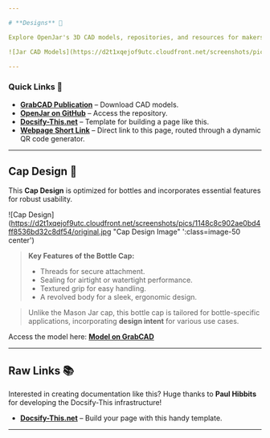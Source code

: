 ```yaml
---

# **Designs** 🎨  

Explore OpenJar's 3D CAD models, repositories, and resources for makers, designers, and developers.

![Jar CAD Models](https://d2t1xqejof9utc.cloudfront.net/screenshots/pics/f4bd3216fb07e0610818bb71d688dfc8/large.png "CAD Models Image" ':class=image-50 center')  

---
```


### **Quick Links** 🔗  
- [**GrabCAD Publication**](https://grabcad.com/library/openjar-1) – Download CAD models.  
- [**OpenJar on GitHub**](https://github.com/dmalawey/OpenJar) – Access the repository.  
- [**Docsify-This.net**](https://docsify-this.net/#/) – Template for building a page like this.  
- [**Webpage Short Link**](https://qr.page/g/2VtU8nxHXhN) – Direct link to this page, routed through a dynamic QR code generator.

---

## **Cap Design** 🧢  

This **Cap Design** is optimized for bottles and incorporates essential features for robust usability.  

![Cap Design](https://d2t1xqejof9utc.cloudfront.net/screenshots/pics/1148c8c902ae0bd4ff8536bd32c8df54/original.jpg "Cap Design Image" ':class=image-50 center')  

> **Key Features of the Bottle Cap:**  
> - Threads for secure attachment.  
> - Sealing for airtight or watertight performance.  
> - Textured grip for easy handling.  
> - A revolved body for a sleek, ergonomic design.  

> Unlike the Mason Jar cap, this bottle cap is tailored for bottle-specific applications, incorporating **design intent** for various use cases.  

Access the model here: [**Model on GrabCAD**](https://grabcad.com/library/cap-43)  

---

## **Raw Links** 📚  

Interested in creating documentation like this? Huge thanks to **Paul Hibbits** for developing the Docsify-This infrastructure!  

- [**Docsify-This.net**](https://docsify-this.net/#/) – Build your page with this handy template.

---
